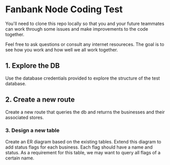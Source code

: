 # Fanbank Node Coding Test

You'll need to clone this repo locally so that you and your future teammates can work through some issues and make improvements to the code together.

Feel free to ask questions or consult any internet resoureces. The goal is to see how you work and how well we all work together.

## 1. Explore the DB

Use the database credentials provided to explore the structure of the test database.

## 2. Create a new route

Create a new route that queries the db and returns the businesses and their associated stores.

### 3. Design a new table

Create an ER diagram based on the existing tables. Extend this diagram to add status flags for each business. Each flag should have a name and status. As a requirement for this table, we may want to query all flags of a certain name.
